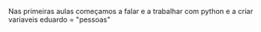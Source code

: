 Nas primeiras aulas começamos a falar e a trabalhar com python e a criar variaveis
eduardo = "pessoas"

